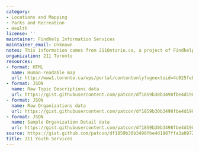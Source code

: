 ```yaml
---
category:
- Locations and Mapping
- Parks and Recreation
- Health
license: ''
maintainer: Findhelp Information Services
maintainer_email: Unknown
notes: This information comes from 211Ontario.ca, a project of Findhelp Information Services.
organization: 211 Toronto
resources:
- format: HTML
  name: Human-readable map
  url: http://www1.toronto.ca/wps/portal/contentonly?vgnextoid=4c025febeabe2510VgnVCM10000071d60f89RCRD
- format: JSON
  name: Raw Topic Descriptions data
  url: https://gist.githubusercontent.com/patcon/df1859b30b3498fbe4d1987ffa3a8972/raw/YS_TopicDescriptions.json
- format: JSON
  name: Raw Organizations data
  url: https://gist.githubusercontent.com/patcon/df1859b30b3498fbe4d1987ffa3a8972/raw/YS_OrgSearchData.json
- format: JSON
  name: Sample Organization Detail data
  url: https://gist.githubusercontent.com/patcon/df1859b30b3498fbe4d1987ffa3a8972/raw/149105.json
source: https://gist.github.com/patcon/df1859b30b3498fbe4d1987ffa3a8972
title: 211 Youth Services
---
```

